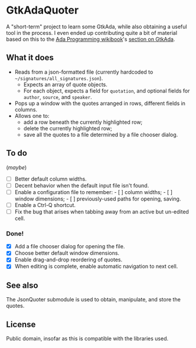 # GtkAdaQuoter

A "short-term" project to learn some GtkAda, while also obtaining a useful tool in the process.
I even ended up contributing quite a bit of material based on this to the
[Ada Programming wikibook](https://en.m.wikibooks.org/wiki/Ada_Programming)'s
[section on GtkAda](https://en.m.wikibooks.org/wiki/Ada_Programming/Libraries/GUI/GtkAda#).

## What it does

* Reads from a json-formatted file (currently hardcoded to `~/signatures/all_signatures.json`).
  * Expects an array of quote objects.
  * For each object, expects a field for `quotation`, and optional fields for `author`, `source`, and `speaker`.
* Pops up a window with the quotes arranged in rows, different fields in columns.
* Allows one to:
  * add a row beneath the currently highlighted row;
  * delete the currently highlighted row;
  * save all the quotes to a file determined by a file chooser dialog.

## To do

(_maybe_)

- [ ] Better default column widths.
- [ ] Decent behavior when the default input file isn't found.
- [ ] Enable a configuration file to remember:
      - [ ] column widths;
      - [ ] window dimensions;
      - [ ] previously-used paths for opening, saving.
- [ ] Enable a Ctrl-Q shortcut.
- [ ] Fix the bug that arises when tabbing away from an active but un-edited cell.

### Done!
- [x] Add a file chooser dialog for opening the file.
- [x] Choose better default window dimensions.
- [x] Enable drag-and-drop reordering of quotes.
- [x] When editing is complete, enable automatic navigation to next cell.

## See also

The JsonQuoter submodule is used to obtain, manipulate, and store the quotes.

## License

Public domain, insofar as this is compatible with the libraries used.
